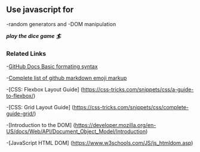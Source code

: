 ## Use javascript for

-random generators and 
-DOM manipulation

***play the dice game :surfer:***

### Related Links
-[GitHub Docs Basic formating syntax](https://docs.github.com/en/get-started/writing-on-github/getting-started-with-writing-and-formatting-on-github/basic-writing-and-formatting-syntax#links)

-[Complete list of github markdown emoji markup](https://gist.github.com/rxaviers/7360908)

-[CSS: Flexbox Layout Guide] (https://css-tricks.com/snippets/css/a-guide-to-flexbox/)

-[CSS: Grid Layout Guide] (https://css-tricks.com/snippets/css/complete-guide-grid/)

-[Introduction to the DOM] (https://developer.mozilla.org/en-US/docs/Web/API/Document_Object_Model/Introduction)

-[JavaScript HTML DOM] (https://www.w3schools.com/JS/js_htmldom.asp)

